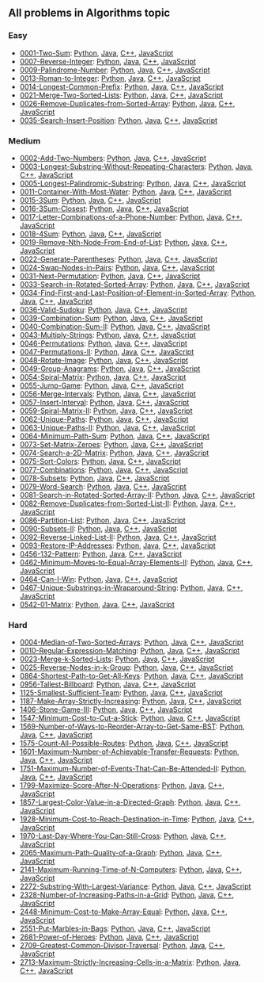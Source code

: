 ## All problems in Algorithms topic
### Easy
- [0001-Two-Sum](./Easy/0001-Two-Sum/README.md): [Python](#), [Java](#), [C++](#), [JavaScript](#)
- [0007-Reverse-Integer](./Easy/0007-Reverse-Integer/README.md): [Python](#), [Java](#), [C++](#), [JavaScript](#)
- [0009-Palindrome-Number](./Easy/0009-Palindrome-Number/README.md): [Python](#), [Java](#), [C++](#), [JavaScript](#)
- [0013-Roman-to-Integer](./Easy/0013-Roman-to-Integer/README.md): [Python](#), [Java](#), [C++](#), [JavaScript](#)
- [0014-Longest-Common-Prefix](./Easy/0014-Longest-Common-Prefix/README.md): [Python](#), [Java](#), [C++](#), [JavaScript](#)
- [0021-Merge-Two-Sorted-Lists](./Easy/0021-Merge-Two-Sorted-Lists/README.md): [Python](#), [Java](#), [C++](#), [JavaScript](#)
- [0026-Remove-Duplicates-from-Sorted-Array](./Easy/0026-Remove-Duplicates-from-Sorted-Array/README.md): [Python](#), [Java](#), [C++](#), [JavaScript](#)
- [0035-Search-Insert-Position](./Easy/0035-Search-Insert-Position/README.md): [Python](#), [Java](#), [C++](#), [JavaScript](#)

### Medium
- [0002-Add-Two-Numbers](./Medium/0002-Add-Two-Numbers/README.md): [Python](#), [Java](#), [C++](#), [JavaScript](#)
- [0003-Longest-Substring-Without-Repeating-Characters](./Medium/0003-Longest-Substring-Without-Repeating-Characters/README.md): [Python](#), [Java](#), [C++](#), [JavaScript](#)
- [0005-Longest-Palindromic-Substring](./Medium/0005-Longest-Palindromic-Substring/README.md): [Python](#), [Java](#), [C++](#), [JavaScript](#)
- [0011-Container-With-Most-Water](./Medium/0011-Container-With-Most-Water/README.md): [Python](#), [Java](#), [C++](#), [JavaScript](#)
- [0015-3Sum](./Medium/0015-3Sum/README.md): [Python](#), [Java](#), [C++](#), [JavaScript](#)
- [0016-3Sum-Closest](./Medium/0016-3Sum-Closest/README.md): [Python](#), [Java](#), [C++](#), [JavaScript](#)
- [0017-Letter-Combinations-of-a-Phone-Number](./Medium/0017-Letter-Combinations-of-a-Phone-Number/README.md): [Python](#), [Java](#), [C++](#), [JavaScript](#)
- [0018-4Sum](./Medium/0018-4Sum/README.md): [Python](#), [Java](#), [C++](#), [JavaScript](#)
- [0019-Remove-Nth-Node-From-End-of-List](./Medium/0019-Remove-Nth-Node-From-End-of-List/README.md): [Python](#), [Java](#), [C++](#), [JavaScript](#)
- [0022-Generate-Parentheses](./Medium/0022-Generate-Parentheses/README.md): [Python](#), [Java](#), [C++](#), [JavaScript](#)
- [0024-Swap-Nodes-in-Pairs](./Medium/0024-Swap-Nodes-in-Pairs/README.md): [Python](#), [Java](#), [C++](#), [JavaScript](#)
- [0031-Next-Permutation](./Medium/0031-Next-Permutation/README.md): [Python](#), [Java](#), [C++](#), [JavaScript](#)
- [0033-Search-in-Rotated-Sorted-Array](./Medium/0033-Search-in-Rotated-Sorted-Array/README.md): [Python](#), [Java](#), [C++](#), [JavaScript](#)
- [0034-Find-First-and-Last-Position-of-Element-in-Sorted-Array](./Medium/0034-Find-First-and-Last-Position-of-Element-in-Sorted-Array/README.md): [Python](#), [Java](#), [C++](#), [JavaScript](#)
- [0036-Valid-Sudoku](./Medium/0036-Valid-Sudoku/README.md): [Python](#), [Java](#), [C++](#), [JavaScript](#)
- [0039-Combination-Sum](./Medium/0039-Combination-Sum/README.md): [Python](#), [Java](#), [C++](#), [JavaScript](#)
- [0040-Combination-Sum-II](./Medium/0040-Combination-Sum-II/README.md): [Python](#), [Java](#), [C++](#), [JavaScript](#)
- [0043-Multiply-Strings](./Medium/0043-Multiply-Strings/README.md): [Python](#), [Java](#), [C++](#), [JavaScript](#)
- [0046-Permutations](./Medium/0046-Permutations/README.md): [Python](#), [Java](#), [C++](#), [JavaScript](#)
- [0047-Permutations-II](./Medium/0047-Permutations-II/README.md): [Python](#), [Java](#), [C++](#), [JavaScript](#)
- [0048-Rotate-Image](./Medium/0048-Rotate-Image/README.md): [Python](#), [Java](#), [C++](#), [JavaScript](#)
- [0049-Group-Anagrams](./Medium/0049-Group-Anagrams/README.md): [Python](#), [Java](#), [C++](#), [JavaScript](#)
- [0054-Spiral-Matrix](./Medium/0054-Spiral-Matrix/README.md): [Python](#), [Java](#), [C++](#), [JavaScript](#)
- [0055-Jump-Game](./Medium/0055-Jump-Game/README.md): [Python](#), [Java](#), [C++](#), [JavaScript](#)
- [0056-Merge-Intervals](./Medium/0056-Merge-Intervals/README.md): [Python](#), [Java](#), [C++](#), [JavaScript](#)
- [0057-Insert-Interval](./Medium/0057-Insert-Interval/README.md): [Python](#), [Java](#), [C++](#), [JavaScript](#)
- [0059-Spiral-Matrix-II](./Medium/0059-Spiral-Matrix-II/README.md): [Python](#), [Java](#), [C++](#), [JavaScript](#)
- [0062-Unique-Paths](./Medium/0062-Unique-Paths/README.md): [Python](#), [Java](#), [C++](#), [JavaScript](#)
- [0063-Unique-Paths-II](./Medium/0063-Unique-Paths-II/README.md): [Python](#), [Java](#), [C++](#), [JavaScript](#)
- [0064-Minimum-Path-Sum](./Medium/0064-Minimum-Path-Sum/README.md): [Python](#), [Java](#), [C++](#), [JavaScript](#)
- [0073-Set-Matrix-Zeroes](./Medium/0073-Set-Matrix-Zeroes/README.md): [Python](#), [Java](#), [C++](#), [JavaScript](#)
- [0074-Search-a-2D-Matrix](./Medium/0074-Search-a-2D-Matrix/README.md): [Python](#), [Java](#), [C++](#), [JavaScript](#)
- [0075-Sort-Colors](./Medium/0075-Sort-Colors/README.md): [Python](#), [Java](#), [C++](#), [JavaScript](#)
- [0077-Combinations](./Medium/0077-Combinations/README.md): [Python](#), [Java](#), [C++](#), [JavaScript](#)
- [0078-Subsets](./Medium/0078-Subsets/README.md): [Python](#), [Java](#), [C++](#), [JavaScript](#)
- [0079-Word-Search](./Medium/0079-Word-Search/README.md): [Python](#), [Java](#), [C++](#), [JavaScript](#)
- [0081-Search-in-Rotated-Sorted-Array-II](./Medium/0081-Search-in-Rotated-Sorted-Array-II/README.md): [Python](#), [Java](#), [C++](#), [JavaScript](#)
- [0082-Remove-Duplicates-from-Sorted-List-II](./Medium/0082-Remove-Duplicates-from-Sorted-List-II/README.md): [Python](#), [Java](#), [C++](#), [JavaScript](#)
- [0086-Partition-List](./Medium/0086-Partition-List/README.md): [Python](#), [Java](#), [C++](#), [JavaScript](#)
- [0090-Subsets-II](./Medium/0090-Subsets-II/README.md): [Python](#), [Java](#), [C++](#), [JavaScript](#)
- [0092-Reverse-Linked-List-II](./Medium/0092-Reverse-Linked-List-II/README.md): [Python](#), [Java](#), [C++](#), [JavaScript](#)
- [0093-Restore-IP-Addresses](./Medium/0093-Restore-IP-Addresses/README.md): [Python](#), [Java](#), [C++](#), [JavaScript](#)
- [0456-132-Pattern](./Medium/0456-132-Pattern/README.md): [Python](#), [Java](#), [C++](#), [JavaScript](#)
- [0462-Minimum-Moves-to-Equal-Array-Elements-II](./Medium/0462-Minimum-Moves-to-Equal-Array-Elements-II/README.md): [Python](#), [Java](#), [C++](#), [JavaScript](#)
- [0464-Can-I-Win](./Medium/0464-Can-I-Win/README.md): [Python](#), [Java](#), [C++](#), [JavaScript](#)
- [0467-Unique-Substrings-in-Wraparound-String](./Medium/0467-Unique-Substrings-in-Wraparound-String/README.md): [Python](#), [Java](#), [C++](#), [JavaScript](#)
- [0542-01-Matrix](./Medium/0542-01-Matrix/README.md): [Python](#), [Java](#), [C++](#), [JavaScript](#)


### Hard
- [0004-Median-of-Two-Sorted-Arrays](./Hard/0004-Median-of-Two-Sorted-Arrays/README.md): [Python](#), [Java](#), [C++](#), [JavaScript](#)
- [0010-Regular-Expression-Matching](./Hard/0010-Regular-Expression-Matching/README.md): [Python](#), [Java](#), [C++](#), [JavaScript](#)
- [0023-Merge-k-Sorted-Lists](./Hard/0023-Merge-k-Sorted-Lists/README.md): [Python](#), [Java](#), [C++](#), [JavaScript](#)
- [0025-Reverse-Nodes-in-k-Group](./Hard/0025-Reverse-Nodes-in-k-Group/README.md): [Python](#), [Java](#), [C++](#), [JavaScript](#)
- [0864-Shortest-Path-to-Get-All-Keys](./Hard/0864-Shortest-Path-to-Get-All-Keys/README.md): [Python](#), [Java](#), [C++](#), [JavaScript](#)
- [0956-Tallest-Billboard](./Hard/0956-Tallest-Billboard/README.md): [Python](#), [Java](#), [C++](#), [JavaScript](#)
- [1125-Smallest-Sufficient-Team](./Hard/1125-Smallest-Sufficient-Team/README.md): [Python](#), [Java](#), [C++](#), [JavaScript](#)
- [1187-Make-Array-Strictly-Increasing](./Hard/1187-Make-Array-Strictly-Increasing/README.md): [Python](#), [Java](#), [C++](#), [JavaScript](#)
- [1406-Stone-Game-III](./Hard/1406-Stone-Game-III/README.md): [Python](#), [Java](#), [C++](#), [JavaScript](#)
- [1547-Minimum-Cost-to-Cut-a-Stick](./Hard/1547-Minimum-Cost-to-Cut-a-Stick/README.md): [Python](#), [Java](#), [C++](#), [JavaScript](#)
- [1569-Number-of-Ways-to-Reorder-Array-to-Get-Same-BST](./Hard/1569-Number-of-Ways-to-Reorder-Array-to-Get-Same-BST/README.md): [Python](#), [Java](#), [C++](#), [JavaScript](#)
- [1575-Count-All-Possible-Routes](./Hard/1575-Count-All-Possible-Routes/README.md): [Python](#), [Java](#), [C++](#), [JavaScript](#)
- [1601-Maximum-Number-of-Achievable-Transfer-Requests](./Hard/1601-Maximum-Number-of-Achievable-Transfer-Requests/README.md): [Python](#), [Java](#), [C++](#), [JavaScript](#)
- [1751-Maximum-Number-of-Events-That-Can-Be-Attended-II](./Hard/1751-Maximum-Number-of-Events-That-Can-Be-Attended-II/README.md): [Python](#), [Java](#), [C++](#), [JavaScript](#)
- [1799-Maximize-Score-After-N-Operations](./Hard/1799-Maximize-Score-After-N-Operations/README.md): [Python](#), [Java](#), [C++](#), [JavaScript](#)
- [1857-Largest-Color-Value-in-a-Directed-Graph](./Hard/1857-Largest-Color-Value-in-a-Directed-Graph/README.md): [Python](#), [Java](#), [C++](#), [JavaScript](#)
- [1928-Minimum-Cost-to-Reach-Destination-in-Time](./Hard/1928-Minimum-Cost-to-Reach-Destination-in-Time/README.md): [Python](#), [Java](#), [C++](#), [JavaScript](#)
- [1970-Last-Day-Where-You-Can-Still-Cross](./Hard/1970-Last-Day-Where-You-Can-Still-Cross/README.md): [Python](#), [Java](#), [C++](#), [JavaScript](#)
- [2065-Maximum-Path-Quality-of-a-Graph](./Hard/2065-Maximum-Path-Quality-of-a-Graph/README.md): [Python](#), [Java](#), [C++](#), [JavaScript](#)
- [2141-Maximum-Running-Time-of-N-Computers](./Hard/2141-Maximum-Running-Time-of-N-Computers/README.md): [Python](#), [Java](#), [C++](#), [JavaScript](#)
- [2272-Substring-With-Largest-Variance](./Hard/2272-Substring-With-Largest-Variance/README.md): [Python](#), [Java](#), [C++](#), [JavaScript](#)
- [2328-Number-of-Increasing-Paths-in-a-Grid](./Hard/2328-Number-of-Increasing-Paths-in-a-Grid/README.md): [Python](#), [Java](#), [C++](#), [JavaScript](#)
- [2448-Minimum-Cost-to-Make-Array-Equal](./Hard/2448-Minimum-Cost-to-Make-Array-Equal/README.md): [Python](#), [Java](#), [C++](#), [JavaScript](#)
- [2551-Put-Marbles-in-Bags](./Hard/2551-Put-Marbles-in-Bags/README.md): [Python](#), [Java](#), [C++](#), [JavaScript](#)
- [2681-Power-of-Heroes](./Hard/2681-Power-of-Heroes/README.md): [Python](#), [Java](#), [C++](#), [JavaScript](#)
- [2709-Greatest-Common-Divisor-Traversal](./Hard/2709-Greatest-Common-Divisor-Traversal/README.md): [Python](#), [Java](#), [C++](#), [JavaScript](#)
- [2713-Maximum-Strictly-Increasing-Cells-in-a-Matrix](./Hard/2713-Maximum-Strictly-Increasing-Cells-in-a-Matrix/README.md): [Python](#), [Java](#), [C++](#), [JavaScript](#)



